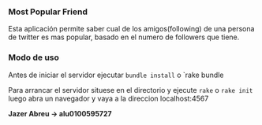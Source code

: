 ### Most Popular Friend

Esta aplicación permite saber cual de los amigos(following) de una persona de twitter es mas popular, basado en el numero de followers que tiene.

### Modo de uso

Antes de iniciar el servidor ejecutar `bundle install` o `rake bundle

Para arrancar el servidor situese en el directorio y ejecute `rake` o `rake init` luego abra un navegador y vaya a la direccion localhost:4567

**Jazer Abreu -> alu0100595727**